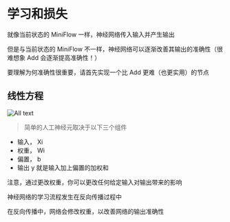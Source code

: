 # 学习和损失

就像当前状态的 MiniFlow 一样，神经网络传入输入并产生输出

但是与当前状态的 MiniFlow 不一样，神经网络可以逐渐改善其输出的准确性（很难想象 Add 会逐渐提高准确性！）

要理解为何准确性很重要，请首先实现一个比 Add 更难（也更实用）的节点

## 线性方程

![All text](http://ww1.sinaimg.cn/large/dc05ba18ly1fnrtg1ostdj20m10c93zd.jpg)

>简单的人工神经元取决于以下三个组件

* 输入， Xi
* 权重， Wi
* 偏置， b
* 输出 y 就是输入加上偏置的加权和

注意，通过更改权重，你可以更改任何给定输入对输出带来的影响

神经网络的学习流程发生在反向传播过程中

在反向传播中，网络会修改权重，以改善网络的输出准确性
